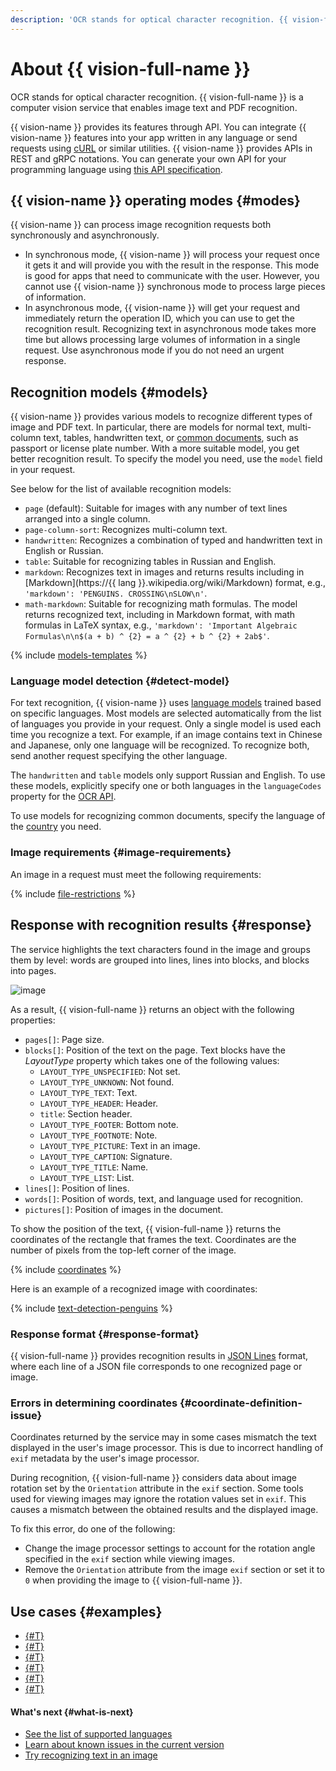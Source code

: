 ```yaml
---
description: 'OCR stands for optical character recognition. {{ vision-full-name }} highlights the text characters found in the image and groups them by level: words are grouped into lines, lines into blocks, and blocks into pages. The text recognition is based on a language model that is trained on specific languages.'
---
```


# About {{ vision-full-name }}

OCR stands for optical character recognition. {{ vision-full-name }} is a computer vision service that enables image text and PDF recognition.

{{ vision-name }} provides its features through API. You can integrate {{ vision-name }} features into your app written in any language or send requests using [cURL](https://curl.haxx.se) or similar utilities. {{ vision-name }} provides APIs in REST and gRPC notations. You can generate your own API for your programming language using [this API specification](https://github.com/yandex-cloud/cloudapi/tree/master/yandex/cloud/ai/ocr/v1).

## {{ vision-name }} operating modes {#modes}

{{ vision-name }} can process image recognition requests both synchronously and asynchronously.

* In synchronous mode, {{ vision-name }} will process your request once it gets it and will provide you with the result in the response. This mode is good for apps that need to communicate with the user. However, you cannot use {{ vision-name }} synchronous mode to process large pieces of information.
* In asynchronous mode, {{ vision-name }} will get your request and immediately return the operation ID, which you can use to get the recognition result. Recognizing text in asynchronous mode takes more time but allows processing large volumes of information in a single request. Use asynchronous mode if you do not need an urgent response. 

## Recognition models {#models}

{{ vision-name }} provides various models to recognize different types of image and PDF text. In particular, there are models for normal text, multi-column text, tables, handwritten text, or [common documents](template-recognition.md), such as passport or license plate number. With a more suitable model, you get better recognition result. To specify the model you need, use the `model` field in your request.

See below for the list of available recognition models:
  * `page` (default): Suitable for images with any number of text lines arranged into a single column.
  * `page-column-sort`: Recognizes multi-column text.
  * `handwritten`: Recognizes a combination of typed and handwritten text in English or Russian.
  * `table`: Suitable for recognizing tables in Russian and English.
  * `markdown`: Recognizes text in images and returns results including in [Markdown](https://{{ lang }}.wikipedia.org/wiki/Markdown) format, e.g., `'markdown': 'PENGUINS. CROSSING\nSLOW\n'`.
  * `math-markdown`: Suitable for recognizing math formulas. The model returns recognized text, including in Markdown format, with math formulas in LaTeX syntax, e.g., `'markdown': 'Important Algebraic Formulas\n\n$(a + b) ^ {2} = a ^ {2} + b ^ {2} + 2ab$'`.
  
{% include [models-templates](../../../_includes/vision/models-templates.md) %}

### Language model detection {#detect-model}

For text recognition, {{ vision-name }} uses [language models](supported-languages.md) trained based on specific languages. Most models are selected automatically from the list of languages you provide in your request. Only a single model is used each time you recognize a text. For example, if an image contains text in Chinese and Japanese, only one language will be recognized. To recognize both, send another request specifying the other language.

The `handwritten` and `table` models only support Russian and English. To use these models, explicitly specify one or both languages in the `languageCodes` property for the [OCR API](../../ocr/api-ref/index.md).

To use models for recognizing common documents, specify the language of the [country](template-recognition.md#countries) you need.

### Image requirements {#image-requirements}

An image in a request must meet the following requirements:

{% include [file-restrictions](../../../_includes/vision/ocr-file-restrictions.md) %}

## Response with recognition results {#response}

The service highlights the text characters found in the image and groups them by level: words are grouped into lines, lines into blocks, and blocks into pages.

![image](../../../_assets/vision/text-detection.jpg)

As a result, {{ vision-full-name }} returns an object with the following properties:
* `pages[]`: Page size.
* `blocks[]`: Position of the text on the page. Text blocks have the *LayoutType* property which takes one of the following values:
  * `LAYOUT_TYPE_UNSPECIFIED`: Not set.
  * `LAYOUT_TYPE_UNKNOWN`: Not found.
  * `LAYOUT_TYPE_TEXT`: Text.
  * `LAYOUT_TYPE_HEADER`: Header.
  * `title`: Section header.
  * `LAYOUT_TYPE_FOOTER`: Bottom note.
  * `LAYOUT_TYPE_FOOTNOTE`: Note.
  * `LAYOUT_TYPE_PICTURE`: Text in an image.
  * `LAYOUT_TYPE_CAPTION`: Signature.
  * `LAYOUT_TYPE_TITLE`: Name.
  * `LAYOUT_TYPE_LIST`: List.
* `lines[]`: Position of lines.
* `words[]`: Position of words, text, and language used for recognition.
* `pictures[]`: Position of images in the document.

To show the position of the text, {{ vision-full-name }} returns the coordinates of the rectangle that frames the text. Coordinates are the number of pixels from the top-left corner of the image.

{% include [coordinates](../../../_includes/vision/coordinates.md) %}

Here is an example of a recognized image with coordinates:

{% include [text-detection-penguins](../../../_includes/vision/text-detection-example.md) %}

### Response format {#response-format}

{{ vision-full-name }} provides recognition results in [JSON Lines](https://jsonlines.org) format, where each line of a JSON file corresponds to one recognized page or image.

### Errors in determining coordinates {#coordinate-definition-issue}

Coordinates returned by the service may in some cases mismatch the text displayed in the user's image processor. This is due to incorrect handling of `exif` metadata by the user's image processor.

During recognition, {{ vision-full-name }} considers data about image rotation set by the `Orientation` attribute in the `exif` section. Some tools used for viewing images may ignore the rotation values set in `exif`. This causes a mismatch between the obtained results and the displayed image.

To fix this error, do one of the following:

* Change the image processor settings to account for the rotation angle specified in the `exif` section while viewing images.
* Remove the `Orientation` attribute from the image `exif` section or set it to `0` when providing the image to {{ vision-full-name }}.

## Use cases {#examples}

* [{#T}](../../tutorials/archive-from-vision-to-object-storage.md)
* [{#T}](../../tutorials/recognizer-bot.md)
* [{#T}](../../operations/ocr/text-detection-image.md)
* [{#T}](../../operations/ocr/text-detection-pdf.md)
* [{#T}](../../operations/ocr/text-detection-handwritten.md)
* [{#T}](../../operations/ocr/text-detection-table.md)

#### What's next {#what-is-next}

* [See the list of supported languages](supported-languages.md)
* [Learn about known issues in the current version](known-issues.md)
* [Try recognizing text in an image](../../operations/ocr/text-detection-image.md)